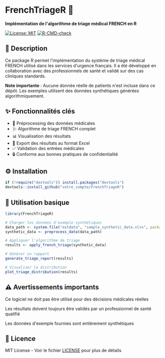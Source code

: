 # FrenchTriageR 🚨

**Implémentation de l'algorithme de triage médical FRENCH en R**

[![License: MIT](https://img.shields.io/badge/License-MIT-yellow.svg)](https://opensource.org/licenses/MIT)
[![R-CMD-check](https://github.com/votre_compte/FrenchTriageR/actions/workflows/R-CMD-check.yaml/badge.svg)](https://github.com/votre_compte/FrenchTriageR/actions)

## 📖 Description

Ce package R permet l'implémentation du système de triage médical FRENCH utilisé dans les services d'urgence français. Il a été développé en collaboration avec des professionnels de santé et validé sur des cas cliniques standards.

**Note importante** : Aucune donnée réelle de patients n'est incluse dans ce dépôt. Les exemples utilisent des données synthétiques générées algorithmiquement.

## ✨ Fonctionnalités clés

- 🧹 Préprocessing des données médicales
- 🩺 Algorithme de triage FRENCH complet
- 📊 Visualisation des résultats
- 📁 Export des résultats au format Excel
- ✅ Validation des entrées médicales
- 🔒 Conforme aux bonnes pratiques de confidentialité

## ⚙️ Installation

```r
if (!require("devtools")) install.packages("devtools")
devtools::install_github("votre_compte/FrenchTriageR")
```

## 🚀 Utilisation basique
```r
library(FrenchTriageR)

# Charger les données d'exemple synthétiques
data_path <- system.file("extdata", "sample_synthetic_data.xlsx", package = "FrenchTriageR")
synthetic_data <- preprocess_data(data_path)

# Appliquer l'algorithme de triage
results <- apply_french_triage(synthetic_data)

# Générer un rapport
generate_triage_report(results)

# Visualiser la distribution
plot_triage_distribution(results)
```

## ⚠️ Avertissements importants
Ce logiciel ne doit pas être utilisé pour des décisions médicales réelles

Les résultats doivent toujours être validés par un professionnel de santé qualifié

Les données d'exemple fournies sont entièrement synthétiques

## 📜 Licence
MIT License - Voir le fichier [LICENSE](https://github.com/edlansiaux/FrenchTriageR/blob/main/LICENSE) pour plus de détails
